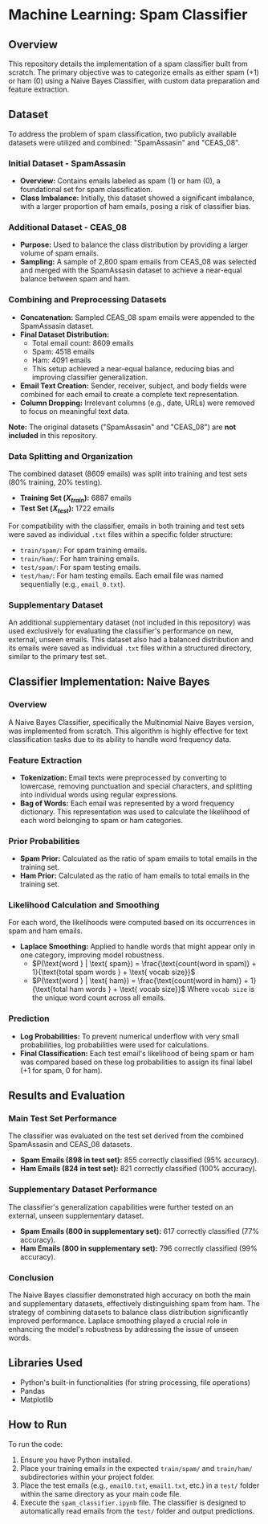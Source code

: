 # Machine Learning: Spam Classifier

## Overview
This repository details the implementation of a spam classifier built from scratch. The primary objective was to categorize emails as either spam (+1) or ham (0) using a Naive Bayes Classifier, with custom data preparation and feature extraction.

## Dataset
To address the problem of spam classification, two publicly available datasets were utilized and combined: "SpamAssasin" and "CEAS_08".

### Initial Dataset - SpamAssasin
* **Overview:** Contains emails labeled as spam (1) or ham (0), a foundational set for spam classification.
* **Class Imbalance:** Initially, this dataset showed a significant imbalance, with a larger proportion of ham emails, posing a risk of classifier bias.

### Additional Dataset - CEAS_08
* **Purpose:** Used to balance the class distribution by providing a larger volume of spam emails.
* **Sampling:** A sample of 2,800 spam emails from CEAS_08 was selected and merged with the SpamAssasin dataset to achieve a near-equal balance between spam and ham.

### Combining and Preprocessing Datasets
* **Concatenation:** Sampled CEAS_08 spam emails were appended to the SpamAssasin dataset.
* **Final Dataset Distribution:**
    * Total email count: 8609 emails
    * Spam: 4518 emails
    * Ham: 4091 emails
    * This setup achieved a near-equal balance, reducing bias and improving classifier generalization.
* **Email Text Creation:** Sender, receiver, subject, and body fields were combined for each email to create a complete text representation.
* **Column Dropping:** Irrelevant columns (e.g., date, URLs) were removed to focus on meaningful text data.

**Note:** The original datasets ("SpamAssasin" and "CEAS_08") are **not included** in this repository.

### Data Splitting and Organization
The combined dataset (8609 emails) was split into training and test sets (80% training, 20% testing).
* **Training Set ($X_{train}$):** 6887 emails
* **Test Set ($X_{test}$):** 1722 emails

For compatibility with the classifier, emails in both training and test sets were saved as individual `.txt` files within a specific folder structure:
* `train/spam/`: For spam training emails.
* `train/ham/`: For ham training emails.
* `test/spam/`: For spam testing emails.
* `test/ham/`: For ham testing emails.
Each email file was named sequentially (e.g., `email_0.txt`).

### Supplementary Dataset
An additional supplementary dataset (not included in this repository) was used exclusively for evaluating the classifier's performance on new, external, unseen emails. This dataset also had a balanced distribution and its emails were saved as individual `.txt` files within a structured directory, similar to the primary test set.

## Classifier Implementation: Naive Bayes

### Overview
A Naive Bayes Classifier, specifically the Multinomial Naive Bayes version, was implemented from scratch. This algorithm is highly effective for text classification tasks due to its ability to handle word frequency data.

### Feature Extraction
* **Tokenization:** Email texts were preprocessed by converting to lowercase, removing punctuation and special characters, and splitting into individual words using regular expressions.
* **Bag of Words:** Each email was represented by a word frequency dictionary. This representation was used to calculate the likelihood of each word belonging to spam or ham categories.

### Prior Probabilities
* **Spam Prior:** Calculated as the ratio of spam emails to total emails in the training set.
* **Ham Prior:** Calculated as the ratio of ham emails to total emails in the training set.

### Likelihood Calculation and Smoothing
For each word, the likelihoods were computed based on its occurrences in spam and ham emails.
* **Laplace Smoothing:** Applied to handle words that might appear only in one category, improving model robustness.
    * $P(\text{word } | \text{ spam}) = \frac{\text{count(word in spam)} + 1}{\text{total spam words } + \text{ vocab size}}$
    * $P(\text{word } | \text{ ham}) = \frac{\text{count(word in ham)} + 1}{\text{total ham words } + \text{ vocab size}}$
    Where `vocab size` is the unique word count across all emails.

### Prediction
* **Log Probabilities:** To prevent numerical underflow with very small probabilities, log probabilities were used for calculations.
* **Final Classification:** Each test email's likelihood of being spam or ham was compared based on these log probabilities to assign its final label (+1 for spam, 0 for ham).

## Results and Evaluation

### Main Test Set Performance
The classifier was evaluated on the test set derived from the combined SpamAssasin and CEAS_08 datasets.
* **Spam Emails (898 in test set):** 855 correctly classified (95% accuracy).
* **Ham Emails (824 in test set):** 821 correctly classified (100% accuracy).

### Supplementary Dataset Performance
The classifier's generalization capabilities were further tested on an external, unseen supplementary dataset.
* **Spam Emails (800 in supplementary set):** 617 correctly classified (77% accuracy).
* **Ham Emails (800 in supplementary set):** 796 correctly classified (99% accuracy).

### Conclusion
The Naive Bayes classifier demonstrated high accuracy on both the main and supplementary datasets, effectively distinguishing spam from ham. The strategy of combining datasets to balance class distribution significantly improved performance. Laplace smoothing played a crucial role in enhancing the model's robustness by addressing the issue of unseen words.

## Libraries Used
* Python's built-in functionalities (for string processing, file operations)
* Pandas
* Matplotlib

## How to Run
To run the code:
1.  Ensure you have Python installed.
2.  Place your training emails in the expected `train/spam/` and `train/ham/` subdirectories within your project folder.
3.  Place the test emails (e.g., `email0.txt`, `email1.txt`, etc.) in a `test/` folder within the same directory as your main code file.
4.  Execute the `spam_classifier.ipynb` file. The classifier is designed to automatically read emails from the `test/` folder and output predictions.